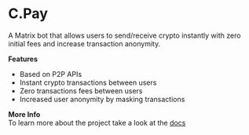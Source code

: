 # C.Pay
A Matrix bot that allows users to send/receive crypto instantly with zero initial fees and increase transaction anonymity. 

**Features**
- Based on P2P APIs
  <br>
- Instant crypto transactions between users
  <br>
- Zero transactions fees between users
  <br>
- Increased user anonymity by masking transactions
  
**More Info**
  <br>
To learn more about the project take a look at the [docs](https://github.com/jas-framework/C.Pay/tree/main/DraftDocs)
  
  

